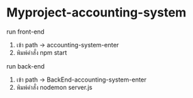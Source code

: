 # Myproject-accounting-system

run front-end
1) เข้า path -> accounting-system-enter
2) พิมพ์คำสั่ง npm start


run back-end
1) เข้า path -> BackEnd-accounting-system-enter
2) พิมพ์คำสั่ง nodemon server.js
